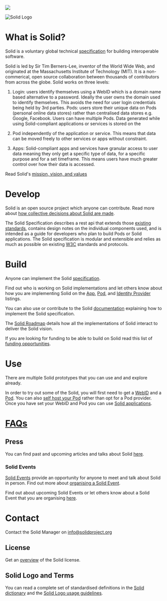 [![](https://img.shields.io/badge/project-Solid-7C4DFF.svg?style=flat-square)](https://github.com/solid/solid)

![Solid Logo](https://avatars3.githubusercontent.com/u/14262490?v=3&s=200)

# What is Solid? 

Solid is a voluntary global technical [specification](https://github.com/solid/specification) for building interoperable software. 

Solid is led by Sir Tim Berners-Lee, inventor of the World Wide Web, and originated at the Massachusetts Institute of Technology (MIT). It is a non-commerical, open source collaboration between thousands of contributors from across the globe.
Solid works on three levels:

1. Login: users identify themselves using a WebID which is a domain name based alternative to a password. Ideally the user owns the domain used to identify themselves. This avoids the need for user login credentials being held by 3rd parties.
Pods: users store their unique data on Pods (personal online data stores) rather than centralised data stores e.g. Google, Facebook. Users can have multiple Pods. Data generated while using Solid-compliant applications or services is stored on the 

2. Pod independently of the application or service. This means that data can be moved freely to other services or apps without constraint.

3. Apps: Solid-compliant apps and services have granular access to user data meaning they only get a specific type of data, for a specific purpose and for a set timeframe. This means users have much greater control over how their data is accessed.

Read Solid's [mission, vision, and values](https://github.com/solid/information/blob/master/solid-vision-mission-values.md)

# Develop 
Solid is an open source project which anyone can contribute. Read more about [how collective decisions about Solid are made](https://github.com/solid/culture).

The Solid Specification describes a rest api that extends those [existing standards](https://github.com/solid/information/blob/master/standards-used.md), contains design notes on the individual components used, and is intended as a guide for developers who plan to build Pods or Solid applications. The Solid specification is modular and extensible and relies as much as possible on existing [W3C](http://www.w3.org/) standards and protocols.

# Build
Anyone can implement the Solid [specification](https://github.com/solid/specification). 

Find out who is working on Solid implementations and let others know about how you are implementing Solid on the [App](https://github.com/solid/solid-apps), [Pod](https://github.com/solid/pods), and [Identity Provider](https://github.com/solid/solid-idp-list) listings. 

You can also use or contribute to the Solid [documentation](https://github.com/solid/information/blob/master/documentation/documentation.md) explaining how to implement the Solid specification. 

The [Solid Roadmap](./roadmap.md) details how all the implementations of Solid interact to deliver the Solid vision.

If you are looking for funding to be able to build on Solid read this list of [funding opportunities](https://github.com/solid/information/blob/master/resources.md). 

# Use 
There are multiple Solid prototypes that you can use and and explore already. 

In order to try out some of the Solid, you will first need to get a [WebID](https://github.com/solid/information/blob/master/pod-providers.md) and a [Pod](https://github.com/solid/information/blob/master/pod-providers.md). You can also [self host your Pod](https://github.com/solid/information/blob/master/self-hosting.md) rather than opt for a Pod provider. Once you have set your WebID and Pod you can use [Solid applications](https://github.com/solid/solid-apps). 

# [FAQs](https://github.com/solid/information/blob/master/frequently-unanswered-questions.md)

## Press
You can find past and upcoming articles and talks about Solid [here](https://github.com/solid/information/blob/master/press.md). 

### Solid Events 
[Solid Events](https://github.com/solid/information/blob/master/solid-events.md) provide an opportunity for anyone to meet and talk about Solid in person. Find out more about [organising a Solid Event](https://github.com/solid/information/blob/master/solid-events.md). 

Find out about upcoming Solid Events or let others know about a Solid Event that you are organising [here](https://github.com/solid/information/blob/master/solid-events.md). 

# Contact

Contact the Solid Manager on info@solidproject.org

## License 
Get an [overview](https://github.com/solid/information/blob/master/license.md) of the Solid license.

## Solid Logo and Terms 
You can read a complete set of standardised definitions in the [Solid dictionary](https://github.com/solid/information/blob/master/solid-dictionary.md) and the [Solid Logo usage guidelines](https://github.com/solid/information/blob/master/solid-logo-usage-guidelines.md). 

